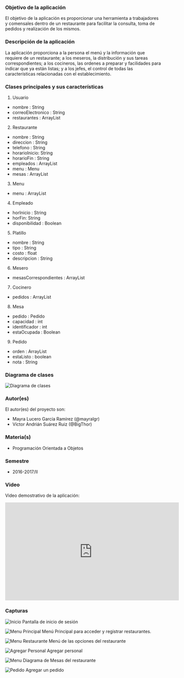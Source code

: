 ### Objetivo de la aplicación
El objetivo de la aplicación es proporcionar una herramienta a trabajadores  y comensales dentro de un restaurante para facilitar la consulta, toma de pedidos y realización de los mismos.

### Descripción de la aplicación
La aplicación proporciona a la persona el menú y la información que requiere de un restaurante; a los meseros, la distribución y sus tareas correspondientes; a los cocineros, las ordenes a preparar y facilidades para indicar que ya están listas; y a los jefes, el control de todas las características relacionadas con el establecimiento.

### Clases principales y sus características
1. Usuario
* nombre : String
* correoElectronico : String
* restaurantes : ArrayList<Restaurante>

2. Restaurante
* nombre : String
* direccion : String
* telefono : String
* horarioInicio: String 
* horarioFin : String
* empleados :  ArrayList<Empleado>
* menu : Menu
* mesas : ArrayList <Mesa>

3. Menu
* menu : ArrayList<Platillo>

4. Empleado
* horInicio : String 
* horFin: String  
* disponibilidad : Boolean

5. Platillo
* nombre : String
* tipo : String
* costo : float
* descripcion : String

6. Mesero
* mesasCorrespondientes : ArrayList<Mesa> 

7. Cocinero
* pedidos : ArrayList<Pedido>

8. Mesa
* pedido : Pedido
* capacidad : int
* identificador : int
* estaOcupada : Boolean

9. Pedido
* orden : ArrayList <Platillo>
* estaListo : boolean  
* nota : String

### Diagrama de clases
![Diagrama de clases](https://raw.githubusercontent.com/acominf/AppRestaurante/master/imágenes/Diagrama-UML.png)

### Autor(es)
El autor(es) del proyecto son:
- Mayra Lucero García Ramírez (@mayralgr)
- Víctor Andrián Suárez  Ruiz (@BigThor)

### Materia(s)
- Programación Orientada a Objetos

### Semestre
- 2016-2017/II

### Video
Video demostrativo de la aplicación: 
<iframe width="560" height="315" src="https://www.youtube.com/embed/729xTBdL9Io?rel=0" frameborder="0" allowfullscreen></iframe>

### Capturas
![Inicio](https://raw.githubusercontent.com/acominf/AppRestaurante/master/imágenes/Captura%201.png)
Pantalla de inicio de sesión

![Menu Principal](https://raw.githubusercontent.com/acominf/AppRestaurante/master/imágenes/Captura%202.png)
Menú Principal para acceder y registrar restaurantes.

![Menu Restaurante](https://raw.githubusercontent.com/acominf/AppRestaurante/master/imágenes/Captura%204.png)
Menú de las opciones del restaurante

![Agregar Personal](https://raw.githubusercontent.com/acominf/AppRestaurante/master/imágenes/Captura%206.png)
Agregar personal

![Menu](https://github.com/acominf/AppRestaurante/blob/master/imágenes/Captura%207.png)
Diagrama de Mesas del restaurante

![Pedido](https://raw.githubusercontent.com/acominf/AppRestaurante/master/imágenes/Captura%2010.png)
Agregar un pedido


